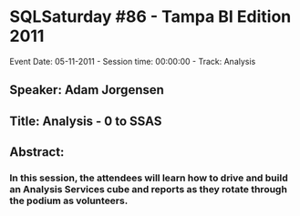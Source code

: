 # SQLSaturday #86 - Tampa BI Edition 2011
Event Date: 05-11-2011 - Session time: 00:00:00 - Track: Analysis
## Speaker: Adam Jorgensen
## Title: Analysis - 0 to SSAS
## Abstract:
### In this session, the attendees will learn how to drive and build an Analysis Services cube and reports as they rotate through the podium as volunteers. 
